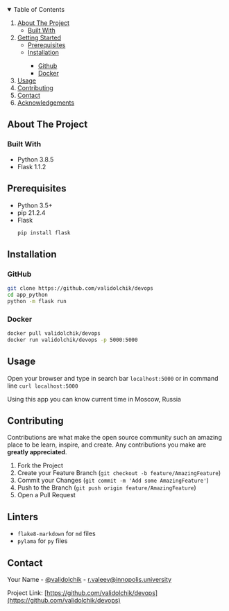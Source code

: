 <!-- PROJECT SHIELDS -->
<!--
*** I'm using markdown "reference style" links for readability.
*** Reference links are enclosed in brackets [ ] instead of parentheses ( ).
*** See the bottom of this document for the declaration of the reference variables
*** for contributors-url, forks-url, etc. This is an optional, concise syntax you may use.
*** https://www.markdownguide.org/basic-syntax/#reference-style-links
-->

<!-- TABLE OF CONTENTS -->
<details open="open">
  <summary>Table of Contents</summary>
  <ol>
    <li>
      <a href="#about-the-project">About The Project</a>
      <ul>
        <li><a href="#built-with">Built With</a></li>
      </ul>
    </li>
    <li>
      <a href="#getting-started">Getting Started</a>
      <ul>
        <li><a href="#prerequisites">Prerequisites</a></li>
        <li><a href="#installation">Installation</a></li>
        <ul>
          <li><a href="#Github">Github</a></li>
          <li><a href="#Docker">Docker</a></li>
        </ul>
      </ul>
    </li>
    <li><a href="#usage">Usage</a></li>
    <li><a href="#contributing">Contributing</a></li>
    <li><a href="#contact">Contact</a></li>
    <li><a href="#acknowledgements">Acknowledgements</a></li>
  </ol>
</details>



<!-- ABOUT THE PROJECT -->
## About The Project

### Built With


* Python 3.8.5
* Flask 1.1.2


<!-- GETTING STARTED -->

## Prerequisites
* Python 3.5+
* pip 21.2.4
* Flask
  ```sh
  pip install flask
  ```

## Installation

### GitHub
```sh
git clone https://github.com/validolchik/devops
cd app_python
python -m flask run
```

### Docker
```sh
docker pull validolchik/devops
docker run validolchik/devops -p 5000:5000
```

<!-- USAGE EXAMPLES -->
## Usage
Open your browser and type in search bar `localhost:5000` or in command line `curl localhost:5000`

Using this app you can know current time in Moscow, Russia

<!-- CONTRIBUTING -->
## Contributing

Contributions are what make the open source community such an amazing place to be learn, inspire, and create. Any contributions you make are **greatly appreciated**.

1. Fork the Project
2. Create your Feature Branch (`git checkout -b feature/AmazingFeature`)
3. Commit your Changes (`git commit -m 'Add some AmazingFeature'`)
4. Push to the Branch (`git push origin feature/AmazingFeature`)
5. Open a Pull Request

<!-- LINTERS -->
## Linters

* `flake8-markdown` for `md` files
* `pylama` for `py` files

<!-- CONTACT -->
## Contact

Your Name - [@validolchik](https://t.me/validolchik) - r.valeev@innopolis.university

Project Link: [https://github.com/validolchik/devops](https://github.com/validolchik/devops)



[comment]: <> (<!-- ACKNOWLEDGEMENTS -->)

[comment]: <> (## Acknowledgements)

[comment]: <> (* [GitHub Emoji Cheat Sheet]&#40;https://www.webpagefx.com/tools/emoji-cheat-sheet&#41;)

[comment]: <> (* [Img Shields]&#40;https://shields.io&#41;)

[comment]: <> (* [Choose an Open Source License]&#40;https://choosealicense.com&#41;)

[comment]: <> (* [GitHub Pages]&#40;https://pages.github.com&#41;)

[comment]: <> (* [Animate.css]&#40;https://daneden.github.io/animate.css&#41;)

[comment]: <> (* [Loaders.css]&#40;https://connoratherton.com/loaders&#41;)

[comment]: <> (* [Slick Carousel]&#40;https://kenwheeler.github.io/slick&#41;)

[comment]: <> (* [Smooth Scroll]&#40;https://github.com/cferdinandi/smooth-scroll&#41;)

[comment]: <> (* [Sticky Kit]&#40;http://leafo.net/sticky-kit&#41;)

[comment]: <> (* [JVectorMap]&#40;http://jvectormap.com&#41;)

[comment]: <> (* [Font Awesome]&#40;https://fontawesome.com&#41;)





<!-- MARKDOWN LINKS & IMAGES -->
<!-- https://www.markdownguide.org/basic-syntax/#reference-style-links -->
[contributors-shield]: https://img.shields.io/github/contributors/othneildrew/Best-README-Template.svg?style=for-the-badge
[contributors-url]: https://github.com/othneildrew/Best-README-Template/graphs/contributors
[forks-shield]: https://img.shields.io/github/forks/othneildrew/Best-README-Template.svg?style=for-the-badge
[forks-url]: https://github.com/othneildrew/Best-README-Template/network/members
[stars-shield]: https://img.shields.io/github/stars/othneildrew/Best-README-Template.svg?style=for-the-badge
[stars-url]: https://github.com/othneildrew/Best-README-Template/stargazers
[issues-shield]: https://img.shields.io/github/issues/othneildrew/Best-README-Template.svg?style=for-the-badge
[issues-url]: https://github.com/othneildrew/Best-README-Template/issues
[license-shield]: https://img.shields.io/github/license/othneildrew/Best-README-Template.svg?style=for-the-badge
[license-url]: https://github.com/othneildrew/Best-README-Template/blob/master/LICENSE.txt
[linkedin-shield]: https://img.shields.io/badge/-LinkedIn-black.svg?style=for-the-badge&logo=linkedin&colorB=555
[linkedin-url]: https://linkedin.com/in/othneildrew
[product-screenshot]: images/screenshot.png